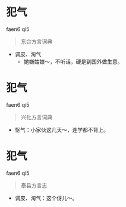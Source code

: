 # 犯气
faen6 qi5
> 东台方言词典
- 调皮、淘气
  - 她嫌姑娘～，不听话，硬是到国外做生意。

# 犯气
faen6 qi5
> 兴化方言词典
- 怄气：小家伙这几天～，连学都不背上。

# 犯气
faen6 qi5
> 泰县方言志
- 调皮、淘气：这个伢儿～。
